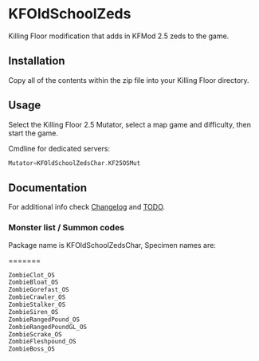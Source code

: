 # KFOldSchoolZeds

Killing Floor modification that adds in KFMod 2.5 zeds to the game.

## Installation

Copy all of the contents within the zip file into your Killing Floor directory.

## Usage

Select the Killing Floor 2.5 Mutator, select a map game and difficulty, then start the game.

Cmdline for dedicated servers:
```cpp
Mutator=KFOldSchoolZedsChar.KF25OSMut
```

## Documentation

For additional info check [Changelog](Docs/CHANGELOG.md) and [TODO](Docs/TODO.md).

### Monster list / Summon codes

Package name is KFOldSchoolZedsChar, Specimen names are:

<!-- <<<<<< HEAD 
	ZombieClot_OS
	ZombieBloat_OS
	ZombieGorefast_OS
	ZombieCrawler_OS
	ZombieStalker_OS
	ZombieSiren_OS
	ZombieRangedPound_OS
	ZombieRangedPoundGL_OS
	ZombieScrake_OS
	ZombieFleshpound_OS
	ZombieBoss_OS
    
    This doesn't seem to format properly, why? -->
 
=======
```cpp
ZombieClot_OS
ZombieBloat_OS
ZombieGorefast_OS
ZombieCrawler_OS
ZombieStalker_OS
ZombieSiren_OS
ZombieRangedPound_OS
ZombieRangedPoundGL_OS
ZombieScrake_OS
ZombieFleshpound_OS
ZombieBoss_OS
```
<!-- >>>>>>> 33c1391df38fa968ac6da1ef043b92b8552e6d0b

    Confirm with NikC if it's intended to look like this? -->
